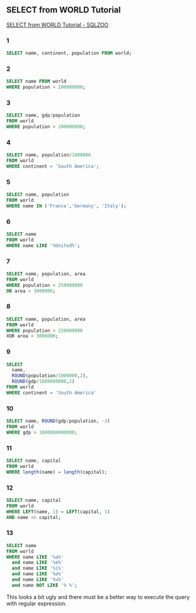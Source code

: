 ## SELECT from WORLD Tutorial
[SELECT from WORLD Tutorial \- SQLZOO](https://sqlzoo.net/wiki/SELECT_from_WORLD_Tutorial)
### 1

```sql
SELECT name, continent, population FROM world;
```

### 2

```sql
SELECT name FROM world
WHERE population > 200000000;
```

### 3

```sql
SELECT name, gdp/population
FROM world
WHERE population > 200000000;
```

### 4

```sql
SELECT name, population/1000000
FROM world
WHERE continent = 'South America';
```

### 5

```sql
SELECT name, population
FROM world
WHERE name IN ('France','Germany', 'Italy');
```

### 6

```sql
SELECT name
FROM world
WHERE name LIKE '%United%';
```

### 7

```sql
SELECT name, population, area
FROM world
WHERE population > 250000000
OR area > 3000000;
```

### 8

```sql
SELECT name, population, area
FROM world
WHERE population > 250000000
XOR area > 3000000;
```

### 9

```sql
SELECT
  name,
  ROUND(population/1000000,2),
  ROUND(gdp/1000000000,2)
FROM world
WHERE continent = 'South America'
```

### 10

```sql
SELECT name, ROUND(gdp/population, -3)
FROM world
WHERE gdp > 1000000000000;
```

### 11

```sql
SELECT name, capital
FROM world
WHERE length(name) = length(capital);
```

### 12

```sql
SELECT name, capital
FROM world
WHERE LEFT(name, 1) = LEFT(capital, 1)
AND name <> capital;
```

### 13

```sql
SELECT name
FROM world
WHERE name LIKE '%a%'
  and name LIKE '%e%'
  and name LIKE '%i%'
  and name LIKE '%o%'
  and name LIKE '%u%'
  and name NOT LIKE '% %';
```

This looks a bit ugly and there must be a better way to execute the query with regular expression.
